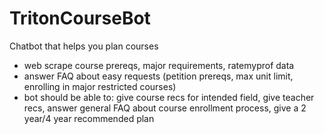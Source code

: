 # TritonCourseBot
Chatbot that helps you plan courses<br>
- web scrape course prereqs, major requirements, ratemyprof data
- answer FAQ about easy requests (petition prereqs, max unit limit, enrolling in major restricted courses)
- bot should be able to: give course recs for intended field, give teacher recs, answer general FAQ about course enrollment process, give a 2 year/4 year recommended plan

